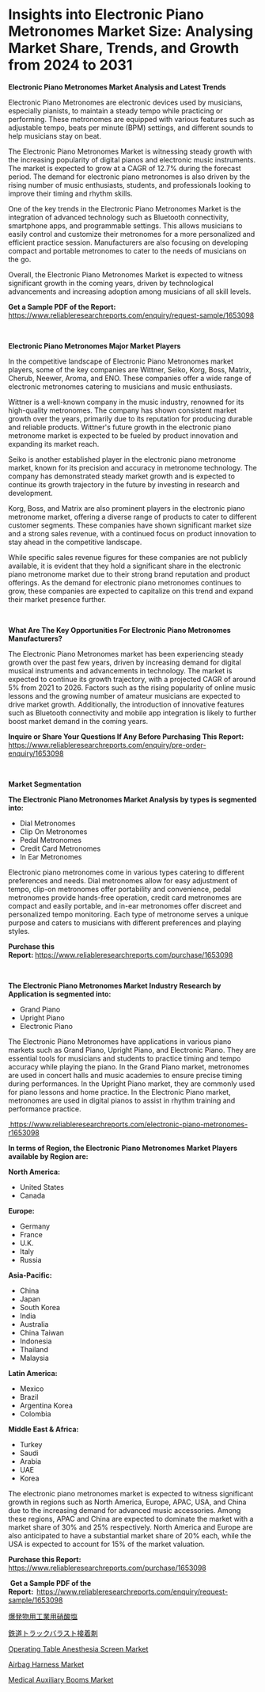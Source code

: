<p><h1>Insights into Electronic Piano Metronomes Market Size: Analysing Market Share, Trends, and Growth from 2024 to 2031</h1></p><p><strong>Electronic Piano Metronomes Market Analysis and Latest Trends</strong></p>
<p><p>Electronic Piano Metronomes are electronic devices used by musicians, especially pianists, to maintain a steady tempo while practicing or performing. These metronomes are equipped with various features such as adjustable tempo, beats per minute (BPM) settings, and different sounds to help musicians stay on beat.</p><p>The Electronic Piano Metronomes Market is witnessing steady growth with the increasing popularity of digital pianos and electronic music instruments. The market is expected to grow at a CAGR of 12.7% during the forecast period. The demand for electronic piano metronomes is also driven by the rising number of music enthusiasts, students, and professionals looking to improve their timing and rhythm skills.</p><p>One of the key trends in the Electronic Piano Metronomes Market is the integration of advanced technology such as Bluetooth connectivity, smartphone apps, and programmable settings. This allows musicians to easily control and customize their metronomes for a more personalized and efficient practice session. Manufacturers are also focusing on developing compact and portable metronomes to cater to the needs of musicians on the go.</p><p>Overall, the Electronic Piano Metronomes Market is expected to witness significant growth in the coming years, driven by technological advancements and increasing adoption among musicians of all skill levels.</p></p>
<p><strong>Get a Sample PDF of the Report:&nbsp;</strong> <a href="https://www.reliableresearchreports.com/enquiry/request-sample/1653098">https://www.reliableresearchreports.com/enquiry/request-sample/1653098</a></p>
<p>&nbsp;</p>
<p><strong>Electronic Piano Metronomes Major Market Players</strong></p>
<p><p>In the competitive landscape of Electronic Piano Metronomes market players, some of the key companies are Wittner, Seiko, Korg, Boss, Matrix, Cherub, Neewer, Aroma, and ENO. These companies offer a wide range of electronic metronomes catering to musicians and music enthusiasts.</p><p>Wittner is a well-known company in the music industry, renowned for its high-quality metronomes. The company has shown consistent market growth over the years, primarily due to its reputation for producing durable and reliable products. Wittner's future growth in the electronic piano metronome market is expected to be fueled by product innovation and expanding its market reach.</p><p>Seiko is another established player in the electronic piano metronome market, known for its precision and accuracy in metronome technology. The company has demonstrated steady market growth and is expected to continue its growth trajectory in the future by investing in research and development.</p><p>Korg, Boss, and Matrix are also prominent players in the electronic piano metronome market, offering a diverse range of products to cater to different customer segments. These companies have shown significant market size and a strong sales revenue, with a continued focus on product innovation to stay ahead in the competitive landscape.</p><p>While specific sales revenue figures for these companies are not publicly available, it is evident that they hold a significant share in the electronic piano metronome market due to their strong brand reputation and product offerings. As the demand for electronic piano metronomes continues to grow, these companies are expected to capitalize on this trend and expand their market presence further.</p></p>
<p>&nbsp;</p>
<p><strong>What Are The Key Opportunities For Electronic Piano Metronomes Manufacturers?</strong></p>
<p><p>The Electronic Piano Metronomes market has been experiencing steady growth over the past few years, driven by increasing demand for digital musical instruments and advancements in technology. The market is expected to continue its growth trajectory, with a projected CAGR of around 5% from 2021 to 2026. Factors such as the rising popularity of online music lessons and the growing number of amateur musicians are expected to drive market growth. Additionally, the introduction of innovative features such as Bluetooth connectivity and mobile app integration is likely to further boost market demand in the coming years.</p></p>
<p><strong>Inquire or Share Your Questions If Any Before Purchasing This Report:</strong> <a href="https://www.reliableresearchreports.com/enquiry/pre-order-enquiry/1653098">https://www.reliableresearchreports.com/enquiry/pre-order-enquiry/1653098</a></p>
<p>&nbsp;</p>
<p><strong>Market Segmentation</strong></p>
<p><strong>The Electronic Piano Metronomes Market Analysis by types is segmented into:</strong></p>
<p><ul><li>Dial Metronomes</li><li>Clip On Metronomes</li><li>Pedal Metronomes</li><li>Credit Card Metronomes</li><li>In Ear Metronomes</li></ul></p>
<p><p>Electronic piano metronomes come in various types catering to different preferences and needs. Dial metronomes allow for easy adjustment of tempo, clip-on metronomes offer portability and convenience, pedal metronomes provide hands-free operation, credit card metronomes are compact and easily portable, and in-ear metronomes offer discreet and personalized tempo monitoring. Each type of metronome serves a unique purpose and caters to musicians with different preferences and playing styles.</p></p>
<p><strong>Purchase this Report:&nbsp;</strong><a href="https://www.reliableresearchreports.com/purchase/1653098">https://www.reliableresearchreports.com/purchase/1653098</a></p>
<p>&nbsp;</p>
<p><strong>The Electronic Piano Metronomes Market Industry Research by Application is segmented into:</strong></p>
<p><ul><li>Grand Piano</li><li>Upright Piano</li><li>Electronic Piano</li></ul></p>
<p><p>The Electronic Piano Metronomes have applications in various piano markets such as Grand Piano, Upright Piano, and Electronic Piano. They are essential tools for musicians and students to practice timing and tempo accuracy while playing the piano. In the Grand Piano market, metronomes are used in concert halls and music academies to ensure precise timing during performances. In the Upright Piano market, they are commonly used for piano lessons and home practice. In the Electronic Piano market, metronomes are used in digital pianos to assist in rhythm training and performance practice.</p></p>
<p><a href="https://www.reliableresearchreports.com/electronic-piano-metronomes-r1653098">&nbsp;https://www.reliableresearchreports.com/electronic-piano-metronomes-r1653098</a></p>
<p><strong>In terms of Region, the Electronic Piano Metronomes Market Players available by Region are:</strong></p>
<p>
    <p> <strong> North America: </strong>
        <ul>
            <li>United States</li>
            <li>Canada</li>
        </ul>
        </p> 
    <p> <strong> Europe: </strong>
        <ul>
            <li>Germany</li>
            <li>France</li>
            <li>U.K.</li>
            <li>Italy</li>
            <li>Russia</li>
        </ul>
        </p> 
    <p> <strong> Asia-Pacific: </strong>
        <ul>
            <li>China</li>
            <li>Japan</li>
            <li>South Korea</li>
            <li>India</li>
            <li>Australia</li>
            <li>China Taiwan</li>
            <li>Indonesia</li>
            <li>Thailand</li>
            <li>Malaysia</li>
        </ul>
        </p> 
    <p> <strong> Latin America: </strong>
        <ul>
            <li>Mexico</li>
            <li>Brazil</li>
            <li>Argentina Korea</li>
            <li>Colombia</li>
        </ul>
        </p> 
    <p> <strong> Middle East & Africa: </strong>
        <ul>
            <li>Turkey</li>
            <li>Saudi</li>
            <li>Arabia</li>
            <li>UAE</li>
            <li>Korea</li>
        </ul>
    </p>
    </p>
<p><p>The electronic piano metronomes market is expected to witness significant growth in regions such as North America, Europe, APAC, USA, and China due to the increasing demand for advanced music accessories. Among these regions, APAC and China are expected to dominate the market with a market share of 30% and 25% respectively. North America and Europe are also anticipated to have a substantial market share of 20% each, while the USA is expected to account for 15% of the market valuation.</p></p>
<p><strong>Purchase this Report: </strong><a href="https://www.reliableresearchreports.com/purchase/1653098">https://www.reliableresearchreports.com/purchase/1653098</a></p>
<p>&nbsp;<strong>Get a Sample PDF of the Report:&nbsp;&nbsp;</strong><a href="https://www.reliableresearchreports.com/enquiry/request-sample/1653098">https://www.reliableresearchreports.com/enquiry/request-sample/1653098</a></p>
<p><strong></strong></p>
<p><p><a href="https://github.com/RaeJenkins1952/Market-Research-Report-List-2/blob/main/8978986176338.md">爆発物用工業用硝酸塩</a></p><p><a href="https://github.com/andrade7361/Market-Research-Report-List-2/blob/main/7153536176337.md">鉄道トラックバラスト接着剤</a></p><p><a href="https://github.com/ruddyyedelwadw/Market-Research-Report-List-3/blob/main/operating-table-anesthesia-screen-market.md">Operating Table Anesthesia Screen Market</a></p><p><a href="https://www.linkedin.com/pulse/airbag-harness-market-research-report-forecast-growth-prospects-yil3f">Airbag Harness Market</a></p><p><a href="https://github.com/jaidynmorantestelletmjzya/Market-Research-Report-List-3/blob/main/medical-auxiliary-booms-market.md">Medical Auxiliary Booms Market</a></p></p>